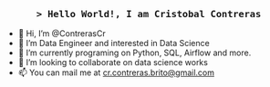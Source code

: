 <!-- Intro  -->
<h3 align="center">
        <samp>&gt; Hello World!, I am
                <b>Cristobal Contreras</b>
        </samp>
</h3>


- 👋 Hi, I’m @ContrerasCr
- 👀 I’m Data Engineer and interested in Data Science
- 🌱 I’m currently programing on Python, SQL, Airflow and more.
- 💞️ I’m looking to collaborate on data science works
- 📫 You can mail me at cr.contreras.brito@gmail.com



